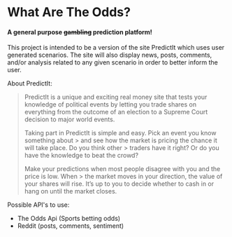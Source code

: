 # What Are The Odds?

#### A general purpose ~~gambling~~ prediction platform!

This project is intended to be a version of the site PredictIt which uses user generated scenarios. The site will also display news, posts, comments, and/or analysis related to any given scenario in order to better inform the user.

About PredictIt:
> PredictIt is a unique and exciting real money site that tests your knowledge of
> political events by letting you trade shares on everything from the outcome of an
> election to a Supreme Court decision to major world events.
>
> Taking part in PredictIt is simple and easy. Pick an event you know something about > and see how the market is pricing the chance it will take place. Do you think other > traders have it right? Or do you have the knowledge to beat the crowd?
>
> Make your predictions when most people disagree with you and the price is low. When > the market moves in your direction, the value of your shares will rise. It’s up to
> you to decide whether to cash in or hang on until the market closes.


Possible API's to use:
- The Odds Api (Sports betting odds)
- Reddit (posts, comments, sentiment)
